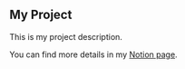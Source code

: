 ## My Project

This is my project description.

You can find more details in my [Notion page]([paste-your-notion-page-link-here](https://super-blackberry-ca4.notion.site/Personal-Home-42e0871332814d28909279d3768bae6d?pvs=4)https://super-blackberry-ca4.notion.site/Personal-Home-42e0871332814d28909279d3768bae6d?pvs=4).
